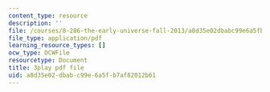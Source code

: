 ```yaml
---
content_type: resource
description: ''
file: /courses/8-286-the-early-universe-fall-2013/a8d35e02dbabc99e6a5fb7af82012b61_m00PjHTq6jU.pdf
file_type: application/pdf
learning_resource_types: []
ocw_type: OCWFile
resourcetype: Document
title: 3play pdf file
uid: a8d35e02-dbab-c99e-6a5f-b7af82012b61
---
```


